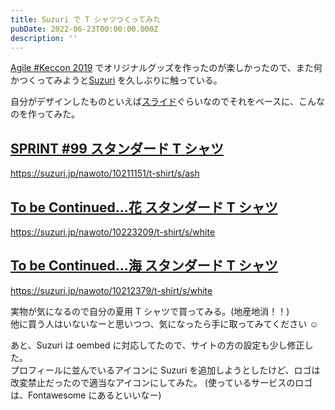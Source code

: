 ```yaml
---
title: Suzuri で T シャツつくってみた
pubDate: 2022-06-23T00:00:00.000Z
description: ''
---
```


[Agile #Keccon 2019](https://nawoto-ug.doorkeeper.jp/events/90240) でオリジナルグッズを作ったのが楽しかったので、また何かつくってみようと[Suzuri](https://suzuri.jp/nawoto) を久しぶりに触っている。

自分がデザインしたものといえば[スライド](https://speakerdeck.com/nawoto)ぐらいなのでそれをベースに、こんなのを作ってみた。

## [SPRINT #99 スタンダード T シャツ](https://suzuri.jp/nawoto/10211151/t-shirt/s/ash)

https://suzuri.jp/nawoto/10211151/t-shirt/s/ash

## [To be Continued...花 スタンダード T シャツ](https://suzuri.jp/nawoto/10223209/t-shirt/s/white)

https://suzuri.jp/nawoto/10223209/t-shirt/s/white

## [To be Continued...海 スタンダード T シャツ](https://suzuri.jp/nawoto/10212379/t-shirt/s/white)

https://suzuri.jp/nawoto/10212379/t-shirt/s/white

実物が気になるので自分の夏用 T シャツで買ってみる。(地産地消！！)  
他に買う人はいないなーと思いつつ、気になったら手に取ってみてください ☺️

あと、Suzuri は oembed に対応してたので、サイトの方の設定も少し修正した。  
プロフィールに並んでいるアイコンに Suzuri を追加しようとしたけど、ロゴは改変禁止だったので適当なアイコンにしてみた。
(使っているサービスのロゴは、Fontawesome にあるといいなー)
